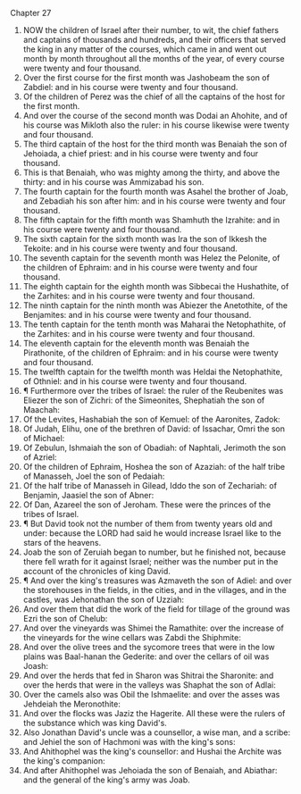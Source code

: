 

Chapter 27

1. NOW the children of Israel after their number, to wit, the chief fathers and captains of thousands and hundreds, and their officers that served the king in any matter of the courses, which came in and went out month by month throughout all the months of the year, of every course were twenty and four thousand.
2. Over the first course for the first month was Jashobeam the son of Zabdiel: and in his course were twenty and four thousand.
3. Of the children of Perez was the chief of all the captains of the host for the first month.
4. And over the course of the second month was Dodai an Ahohite, and of his course was Mikloth also the ruler: in his course likewise were twenty and four thousand.
5. The third captain of the host for the third month was Benaiah the son of Jehoiada, a chief priest: and in his course were twenty and four thousand.
6. This is that Benaiah, who was mighty among the thirty, and above the thirty: and in his course was Ammizabad his son.
7. The fourth captain for the fourth month was Asahel the brother of Joab, and Zebadiah his son after him: and in his course were twenty and four thousand.
8. The fifth captain for the fifth month was Shamhuth the Izrahite: and in his course were twenty and four thousand.
9. The sixth captain for the sixth month was Ira the son of Ikkesh the Tekoite: and in his course were twenty and four thousand.
10. The seventh captain for the seventh month was Helez the Pelonite, of the children of Ephraim: and in his course were twenty and four thousand.
11. The eighth captain for the eighth month was Sibbecai the Hushathite, of the Zarhites: and in his course were twenty and four thousand.
12. The ninth captain for the ninth month was Abiezer the Anetothite, of the Benjamites: and in his course were twenty and four thousand.
13. The tenth captain for the tenth month was Maharai the Netophathite, of the Zarhites: and in his course were twenty and four thousand.
14. The eleventh captain for the eleventh month was Benaiah the Pirathonite, of the children of Ephraim: and in his course were twenty and four thousand.
15. The twelfth captain for the twelfth month was Heldai the Netophathite, of Othniel: and in his course were twenty and four thousand.
16. ¶ Furthermore over the tribes of Israel: the ruler of the Reubenites was Eliezer the son of Zichri: of the Simeonites, Shephatiah the son of Maachah:
17. Of the Levites, Hashabiah the son of Kemuel: of the Aaronites, Zadok:
18. Of Judah, Elihu, one of the brethren of David: of Issachar, Omri the son of Michael:
19. Of Zebulun, Ishmaiah the son of Obadiah: of Naphtali, Jerimoth the son of Azriel:
20. Of the children of Ephraim, Hoshea the son of Azaziah: of the half tribe of Manasseh, Joel the son of Pedaiah:
21. Of the half tribe of Manasseh in Gilead, Iddo the son of Zechariah: of Benjamin, Jaasiel the son of Abner:
22. Of Dan, Azareel the son of Jeroham.  These were the princes of the tribes of Israel.
23. ¶ But David took not the number of them from twenty years old and under: because the LORD had said he would increase Israel like to the stars of the heavens.
24. Joab the son of Zeruiah began to number, but he finished not, because there fell wrath for it against Israel; neither was the number put in the account of the chronicles of king David.
25. ¶ And over the king's treasures was Azmaveth the son of Adiel: and over the storehouses in the fields, in the cities, and in the villages, and in the castles, was Jehonathan the son of Uzziah:
26. And over them that did the work of the field for tillage of the ground was Ezri the son of Chelub:
27. And over the vineyards was Shimei the Ramathite: over the increase of the vineyards for the wine cellars was Zabdi the Shiphmite:
28. And over the olive trees and the sycomore trees that were in the low plains was Baal-hanan the Gederite: and over the cellars of oil was Joash:
29. And over the herds that fed in Sharon was Shitrai the Sharonite: and over the herds that were in the valleys was Shaphat the son of Adlai:
30. Over the camels also was Obil the Ishmaelite: and over the asses was Jehdeiah the Meronothite:
31. And over the flocks was Jaziz the Hagerite.  All these were the rulers of the substance which was king David's.
32. Also Jonathan David's uncle was a counsellor, a wise man, and a scribe: and Jehiel the son of Hachmoni was with the king's sons:
33. And Ahithophel was the king's counsellor: and Hushai the Archite was the king's companion:
34. And after Ahithophel was Jehoiada the son of Benaiah, and Abiathar: and the general of the king's army was Joab.
